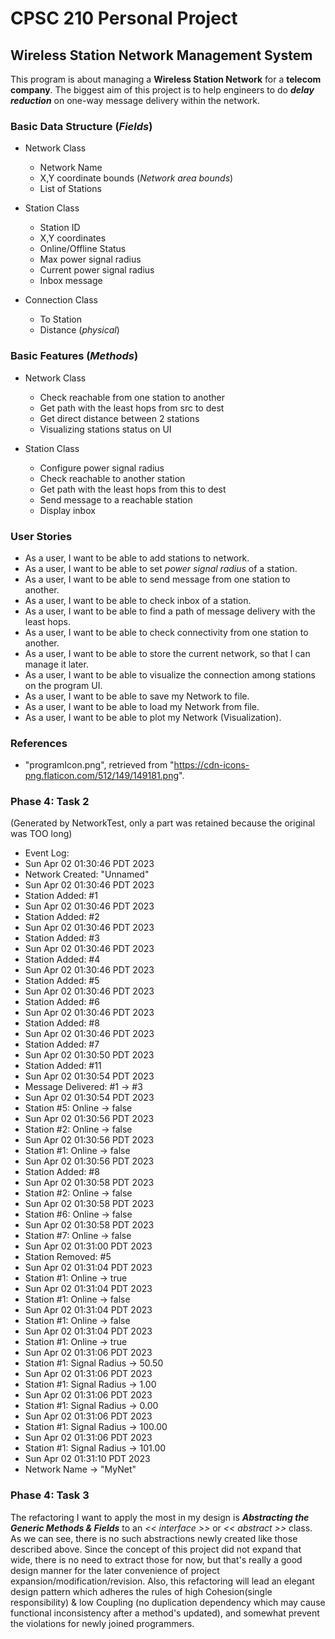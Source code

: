 # CPSC 210 Personal Project

## Wireless Station Network Management System
This program is about managing a **Wireless Station Network** for a **telecom company**. The biggest aim of this project is to help engineers to do **_delay reduction_** on one-way message delivery within the network. 

### **Basic Data Structure** (_Fields_)
- Network Class
  - Network Name
  - X,Y coordinate bounds (_Network area bounds_)
  - List of Stations

- Station Class
  - Station ID
  - X,Y coordinates
  - Online/Offline Status
  - Max power signal radius
  - Current power signal radius
  - Inbox message

- Connection Class
  - To Station
  - Distance (_physical_)

### **Basic Features** (_Methods_)
- Network Class
  - Check reachable from one station to another
  - Get path with the least hops from src to dest
  - Get direct distance between 2 stations
  - Visualizing stations status on UI

- Station Class
  - Configure power signal radius
  - Check reachable to another station
  - Get path with the least hops from this to dest
  - Send message to a reachable station
  - Display inbox

### **User Stories**
- As a user, I want to be able to add stations to network.
- As a user, I want to be able to set _power signal radius_ of a station.
- As a user, I want to be able to send message from one station to another.
- As a user, I want to be able to check inbox of a station.
- As a user, I want to be able to find a path of message delivery with the least hops.
- As a user, I want to be able to check connectivity from one station to another.
- As a user, I want to be able to store the current network, so that I can manage it later.
- As a user, I want to be able to visualize the connection among stations on the program UI.
- As a user, I want to be able to save my Network to file.
- As a user, I want to be able to load my Network from file.
- As a user, I want to be able to plot my Network (Visualization).

### **References**
- "programIcon.png", retrieved from "https://cdn-icons-png.flaticon.com/512/149/149181.png".

### **Phase 4: Task 2**
(Generated by NetworkTest, only a part was retained because the original was TOO long)

- Event Log:
- Sun Apr 02 01:30:46 PDT 2023
- Network Created: "Unnamed"
- Sun Apr 02 01:30:46 PDT 2023
- Station Added: #1
- Sun Apr 02 01:30:46 PDT 2023
- Station Added: #2
- Sun Apr 02 01:30:46 PDT 2023
- Station Added: #3
- Sun Apr 02 01:30:46 PDT 2023
- Station Added: #4
- Sun Apr 02 01:30:46 PDT 2023
- Station Added: #5
- Sun Apr 02 01:30:46 PDT 2023
- Station Added: #6
- Sun Apr 02 01:30:46 PDT 2023
- Station Added: #8
- Sun Apr 02 01:30:46 PDT 2023
- Station Added: #7
- Sun Apr 02 01:30:50 PDT 2023
- Station Added: #11
- Sun Apr 02 01:30:54 PDT 2023
- Message Delivered: #1 -> #3
- Sun Apr 02 01:30:54 PDT 2023
- Station #5: Online -> false
- Sun Apr 02 01:30:56 PDT 2023
- Station #2: Online -> false
- Sun Apr 02 01:30:56 PDT 2023
- Station #1: Online -> false
- Sun Apr 02 01:30:56 PDT 2023
- Station Added: #8
- Sun Apr 02 01:30:58 PDT 2023
- Station #2: Online -> false
- Sun Apr 02 01:30:58 PDT 2023
- Station #6: Online -> false
- Sun Apr 02 01:30:58 PDT 2023
- Station #7: Online -> false
- Sun Apr 02 01:31:00 PDT 2023
- Station Removed: #5
- Sun Apr 02 01:31:04 PDT 2023
- Station #1: Online -> true
- Sun Apr 02 01:31:04 PDT 2023
- Station #1: Online -> false
- Sun Apr 02 01:31:04 PDT 2023
- Station #1: Online -> false
- Sun Apr 02 01:31:04 PDT 2023
- Station #1: Online -> true
- Sun Apr 02 01:31:06 PDT 2023
- Station #1: Signal Radius -> 50.50
- Sun Apr 02 01:31:06 PDT 2023
- Station #1: Signal Radius -> 1.00
- Sun Apr 02 01:31:06 PDT 2023
- Station #1: Signal Radius -> 0.00
- Sun Apr 02 01:31:06 PDT 2023
- Station #1: Signal Radius -> 100.00
- Sun Apr 02 01:31:06 PDT 2023
- Station #1: Signal Radius -> 101.00
- Sun Apr 02 01:31:10 PDT 2023
- Network Name -> "MyNet"

### **Phase 4: Task 3**
The refactoring I want to apply the most in my design is **_Abstracting the Generic Methods & Fields_** to an _<< interface >>_ or _<< abstract >>_ class. As we can see, there is no such abstractions newly created like those described above. Since the concept of this project did not expand that wide, there is no need to extract those for now, but that's really a good design manner for the later convenience of project expansion/modification/revision. Also, this refactoring will lead an elegant design pattern which adheres the rules of high Cohesion(single responsibility) & low Coupling (no duplication dependency which may cause functional inconsistency after a method's updated), and somewhat prevent the violations for newly joined programmers.